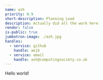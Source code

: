 ```yaml
---
name: ash
priority: 0.9
short-description: Planning Lead
description: Actually did all the work here
render: false
is-public: true
jumbotron-image: ./ash.jpg
handles:
  - service: github
    handle: aejb
  - service: email
    handle: ash@computingsociety.co.uk
---
```


Hello world!
